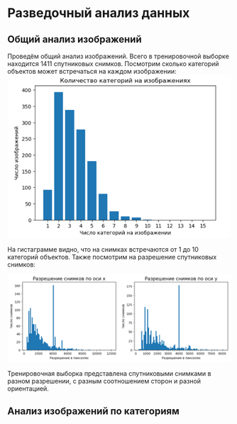 # Разведочный анализ данных
## Общий анализ изображений
Проведём общий анализ изображений. Всего в тренировочной выборке находится 1411 спутниковых снимков. Посмотрим сколько категорий объектов может встречаться на каждом изображении:
![Количество категорий на снимках](images/cat_on_imgs.png)

На гистаграмме видно, что на снимках встречаются от 1 до 10 категорий объектов. Также посмотрим на разрешение спутниковых снимков:

![Разрешение спутниковых снимков](images/imgs_res.png)

Тренировочная выборка представлена спутниковыми снимками в разном разрешении, с разным соотношением сторон и разной ориентацией.
## Анализ изображений по категориям
